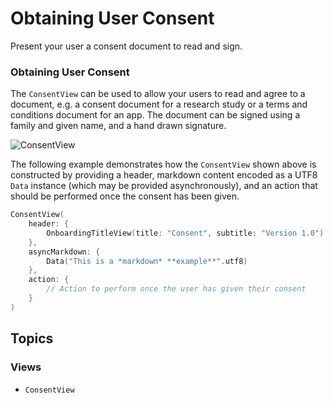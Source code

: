 # Obtaining User Consent

Present your user a consent document to read and sign.

### Obtaining User Consent

The ``ConsentView`` can be used to allow your users to read and agree to a document, e.g. a consent document for a research study or a terms and conditions document for an app. The document can be signed using a family and given name, and a hand drawn signature. 

![ConsentView](ConsentView.png)

The following example demonstrates how the ``ConsentView`` shown above is constructed by providing a header, markdown content encoded as a UTF8 `Data` instance (which may be provided asynchronously), and an action that should be performed once the consent has been given.

```swift
ConsentView(
    header: {
        OnboardingTitleView(title: "Consent", subtitle: "Version 1.0")
    },
    asyncMarkdown: {
        Data("This is a *markdown* **example**".utf8)
    },
    action: {
        // Action to perform once the user has given their consent
    }
)
```

## Topics

### Views

- ``ConsentView``
